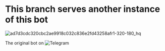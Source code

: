 # This branch serves another instance of this bot

![ad7d3cdc320cbc2ae9918c032c836e2fd43258afr1-320-180_hq](https://github.com/user-attachments/assets/33e1c7ba-6e71-48b1-a029-1fc6167134af)

The original bot on ![Telegram](https://telegram.me/AkenoHimejimaChatBot)

